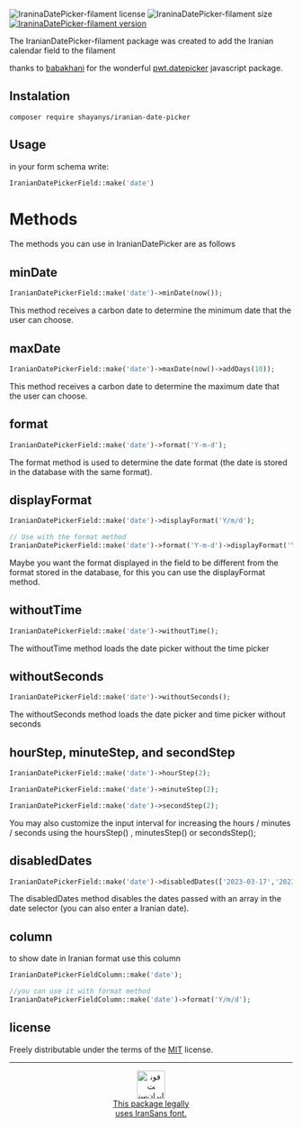 ![IraninaDatePicker-filament license](https://img.shields.io/github/license/shayan100/IraninaDatePicker-filament)
![IraninaDatePicker-filament size](https://img.shields.io/github/languages/code-size/shayan100/IraninaDatePicker-filament)
[![IraninaDatePicker-filament version](https://img.shields.io/packagist/v/shayanys/iranian-date-picker)](https://packagist.org/packages/shayanys/iranian-date-picker)

The IranianDatePicker-filament package was created to add the Iranian calendar field to the filament

thanks to [babakhani](https://github.com/babakhani "babakhani") for the wonderful [pwt.datepicker](https://github.com/babakhani/pwt.datepicker "pwt.datepicker") javascript package.

## Instalation
```shell
composer require shayanys/iranian-date-picker
```

## Usage
in your form schema write:
```php
IranianDatePickerField::make('date')
```
# Methods
The methods you can use in IranianDatePicker are as follows

## minDate
```php
IranianDatePickerField::make('date')->minDate(now());
```
This method receives a carbon date to determine the minimum date that the user can choose.

## maxDate
```php
IranianDatePickerField::make('date')->maxDate(now()->addDays(10));
```
This method receives a carbon date to determine the maximum date that the user can choose.

## format
```php
IranianDatePickerField::make('date')->format('Y-m-d');
```
The format method is used to determine the date format (the date is stored in the database with the same format).

## displayFormat
```php
IranianDatePickerField::make('date')->displayFormat('Y/m/d');

// Use with the format method
IranianDatePickerField::make('date')->format('Y-m-d')->displayFormat('Y/m/d');
```
Maybe you want the format displayed in the field to be different from the format stored in the database, for this you can use the displayFormat method.

## withoutTime
```php
IranianDatePickerField::make('date')->withoutTime();
```
The withoutTime method loads the date picker without the time picker

## withoutSeconds
```php
IranianDatePickerField::make('date')->withoutSeconds();
```
The withoutSeconds method loads the date picker and time picker without seconds

## hourStep, minuteStep, and secondStep
```php
IranianDatePickerField::make('date')->hourStep(2);
```
```php
IranianDatePickerField::make('date')->minuteStep(2);
```
```php
IranianDatePickerField::make('date')->secondStep(2);
```
You may also customize the input interval for increasing the hours / minutes / seconds using the hoursStep() , minutesStep() or secondsStep();

## disabledDates
```php
IranianDatePickerField::make('date')->disabledDates(['2023-03-17','2023-03-18','1402-01-01']);
```
The disabledDates method disables the dates passed with an array in the date selector (you can also enter a Iranian date).

## column
to show date in Iranian format use this column
```php
IranianDatePickerFieldColumn::make('date');

//you can use it with format method
IranianDatePickerFieldColumn::make('date')->format('Y/m/d');

```

## license
Freely distributable under the terms of the [MIT](https://opensource.org/licenses/MIT "MIT") license.

---

 <!--
This font is considered a proprietary software. To gain information about the laws regarding the use of these fonts, please visit www.fontiran.com
--------------------------------------------------------------------------------------
This set of fonts are used in this project under the license: (PY0845KQ)
--------------------------------------------------------------------------------------
...-->
<a target="_blank" href="https://fontiran.com/license/PY0845KQ">
    <p align="center">
        <img src="https://fontiran.com/storage/uploads/images/2023/1/badge1-minDN14Uj.png" width="50" height="50" alt="فونت ایران‌سنس">
        <br>
        This package legally <br> uses IranSans font.
    </p>
</a>
